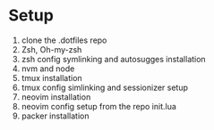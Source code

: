 # Setup

1. clone the .dotfiles repo
2. Zsh, Oh-my-zsh
3. zsh config symlinking and autosugges installation
4. nvm and node
5. tmux installation
6. tmux config simlinking and sessionizer setup
7. neovim installation
8. neovim config setup from the repo init.lua
9. packer installation


